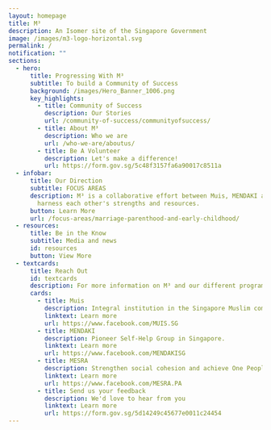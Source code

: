 ```yaml
---
layout: homepage
title: M³
description: An Isomer site of the Singapore Government
image: /images/m3-logo-horizontal.svg
permalink: /
notification: ""
sections:
  - hero:
      title: Progressing With M³
      subtitle: To build a Community of Success
      background: /images/Hero_Banner_1006.png
      key_highlights:
        - title: Community of Success
          description: Our Stories
          url: /community-of-success/communityofsuccess/
        - title: About M³
          description: Who we are
          url: /who-we-are/aboutus/
        - title: Be A Volunteer
          description: Let's make a difference!
          url: https://form.gov.sg/5c48f3157fa6a90017c8511a
  - infobar:
      title: Our Direction
      subtitle: FOCUS AREAS
      description: M³ is a collaborative effort between Muis, MENDAKI and MESRA to
        harness each other's strengths and resources.
      button: Learn More
      url: /focus-areas/marriage-parenthood-and-early-childhood/
  - resources:
      title: Be in the Know
      subtitle: Media and news
      id: resources
      button: View More
  - textcards:
      title: Reach Out
      id: textcards
      description: For more information on M³ and our different programmes
      cards:
        - title: Muis
          description: Integral institution in the Singapore Muslim community.
          linktext: Learn more
          url: https://www.facebook.com/MUIS.SG
        - title: MENDAKI
          description: Pioneer Self-Help Group in Singapore.
          linktext: Learn more
          url: https://www.facebook.com/MENDAKISG
        - title: MESRA
          description: Strengthen social cohesion and achieve One People, One Singapore.
          linktext: Learn more
          url: https://www.facebook.com/MESRA.PA
        - title: Send us your feedback
          description: We'd love to hear from you
          linktext: Learn more
          url: https://form.gov.sg/5d14249c45677e0011c24454
---
```

